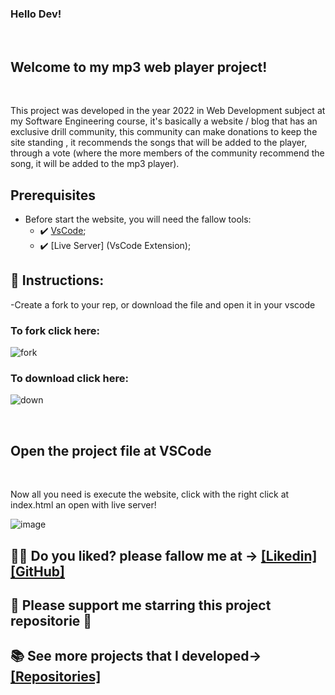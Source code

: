 ### Hello Dev!

<br>

## Welcome to my mp3 web player project!
<br>

<p>This project was developed in the year 2022 in Web Development subject at my Software Engineering course, it's basically a website / blog that has an exclusive drill community, this community can make donations to keep the site standing , it recommends the songs that will be added to the player, through a vote (where the more members of the community recommend the song, it will be added to the mp3 player).
<br>
 
##  Prerequisites
 - Before start the website, you will need the fallow tools: 
    - ✔️ [VsCode](https://code.visualstudio.com/download);
    - ✔️ [Live Server] (VsCode Extension);
 
## 📄 Instructions:

-Create a fork to your rep, or download the file and open it in your vscode

 <h3>To fork click here:</h3>
 
  ![fork](https://github.com/victorgabrielnascimento/TextScanner/assets/105366808/dad949c9-3e0a-40b0-a4bd-361f969abd4d)

  <h3>To download click here:</h3>

![down](https://github.com/victorgabrielnascimento/TextScanner/assets/105366808/45d4211f-dc59-4e12-a205-7a64fa1e3816)

 <br>
   <h2>Open the project file at VSCode</h2>
   <br>

   <p>Now all you need is execute the website, click with the right click at index.html an open with live server!</p>

![image](https://github.com/victorgabrielnascimento/First-Website/assets/105366808/823b5806-f177-4130-8ba8-98db46f0cbbd)

 ## 🐱‍👤 Do you liked? please fallow me at -> [[Likedin]](https://www.linkedin.com/in/victorgnascimento/) [[GitHub]](https://github.com/victorgabrielnascimento)
 ## 🌟 Please support me starring this project repositorie 🌟
 ## 📚 See more projects that I developed-> [[Repositories]](https://github.com/victorgabrielnascimento?tab=repositories)
